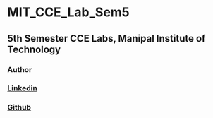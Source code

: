 # MIT_CCE_Lab_Sem5
## 5th Semester CCE Labs, Manipal Institute of Technology
### Author
### [Linkedin](https://linkedin.com/mohapatra-piyush)
### [Github](https://github.com/piyush-mk)

